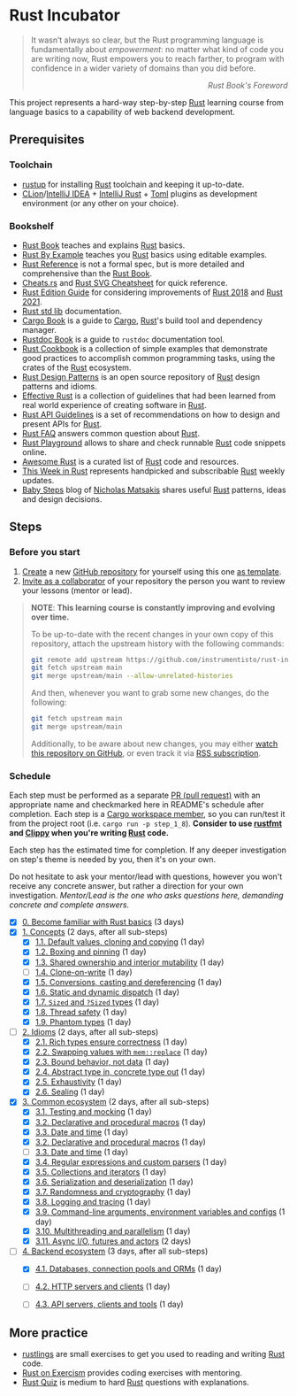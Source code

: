 Rust Incubator
==============

> It wasn’t always so clear, but the Rust programming language is fundamentally about _empowerment_: no matter what kind of code you are writing now, Rust empowers you to reach farther, to program with confidence in a wider variety of domains than you did before.
_<div align="right">Rust Book's Foreword</div>_

This project represents a hard-way step-by-step [Rust] learning course from language basics to a capability of web backend development.




## Prerequisites


### Toolchain

- [rustup] for installing [Rust] toolchain and keeping it up-to-date.
- [CLion]/[IntelliJ IDEA] + [IntelliJ Rust] + [Toml][IntelliJ Toml] plugins as development environment (or any other on your choice).


### Bookshelf

- [Rust Book] teaches and explains [Rust] basics.
- [Rust By Example] teaches you [Rust] basics using editable examples.
- [Rust Reference] is not a formal spec, but is more detailed and comprehensive than the [Rust Book].
- [Cheats.rs] and [Rust SVG Cheatsheet] for quick reference.
- [Rust Edition Guide] for considering improvements of [Rust 2018] and [Rust 2021].
- [Rust std lib] documentation.
- [Cargo Book] is a guide to [Cargo], [Rust]'s build tool and dependency manager.
- [Rustdoc Book] is a guide to `rustdoc` documentation tool.
- [Rust Cookbook] is a collection of simple examples that demonstrate good practices to accomplish common programming tasks, using the crates of the [Rust] ecosystem.
- [Rust Design Patterns] is an open source repository of [Rust] design patterns and idioms.
- [Effective Rust] is a collection of guidelines that had been learned from real world experience of creating software in [Rust].
- [Rust API Guidelines] is a set of recommendations on how to design and present APIs for [Rust].
- [Rust FAQ] answers common question about [Rust].
- [Rust Playground] allows to share and check runnable [Rust] code snippets online.
- [Awesome Rust] is a curated list of [Rust] code and resources.
- [This Week in Rust] represents handpicked and subscribable [Rust] weekly updates.
- [Baby Steps] blog of [Nicholas Matsakis](https://github.com/nikomatsakis) shares useful [Rust] patterns, ideas and design decisions.




## Steps


### Before you start

1. [Create][1] a new [GitHub repository] for yourself using this one [as template][11].
2. [Invite as a collaborator][12] of your repository the person you want to review your lessons (mentor or lead).

> __NOTE__: __This learning course is constantly improving and evolving over time.__ 
>
> To be up-to-date with the recent changes in your own copy of this repository, attach the upstream history with the following commands:
> ```bash
> git remote add upstream https://github.com/instrumentisto/rust-incubator.git
> git fetch upstream main
> git merge upstream/main --allow-unrelated-histories
> ```
> And then, whenever you want to grab some new changes, do the following:
> ```bash
> git fetch upstream main
> git merge upstream/main
> ```
> Additionally, to be aware about new changes, you may either [watch this repository on GitHub][2], or even track it via [RSS subscription].


### Schedule

Each step must be performed as a separate [PR (pull request)][PR] with an appropriate name and checkmarked here in README's schedule after completion. Each step is a [Cargo workspace member][13], so you can run/test it from the project root (i.e. `cargo run -p step_1_8`). __Consider to use [rustfmt] and [Clippy] when you're writing [Rust] code.__

Each step has the estimated time for completion. If any deeper investigation on step's theme is needed by you, then it's on your own.

Do not hesitate to ask your mentor/lead with questions, however you won't receive any concrete answer, but rather a direction for your own investigation. _Mentor/Lead is the one who asks questions here, demanding concrete and complete answers._

- [x] [0. Become familiar with Rust basics][Step 0] (3 days)
- [x] [1. Concepts][Step 1] (2 days, after all sub-steps)
    - [x] [1.1. Default values, cloning and copying][Step 1.1] (1 day)
    - [x] [1.2. Boxing and pinning][Step 1.2] (1 day)
    - [x] [1.3. Shared ownership and interior mutability][Step 1.3] (1 day)
    - [ ] [1.4. Clone-on-write][Step 1.4] (1 day)
    - [x] [1.5. Conversions, casting and dereferencing][Step 1.5] (1 day)
    - [x] [1.6. Static and dynamic dispatch][Step 1.6] (1 day)
    - [x] [1.7. `Sized` and `?Sized` types][Step 1.7] (1 day)
    - [x] [1.8. Thread safety][Step 1.8] (1 day)
    - [x] [1.9. Phantom types][Step 1.9] (1 day)
- [ ] [2. Idioms][Step 2] (2 days, after all sub-steps)
    - [x] [2.1. Rich types ensure correctness][Step 2.1] (1 day)
    - [x] [2.2. Swapping values with `mem::replace`][Step 2.2] (1 day)
    - [x] [2.3. Bound behavior, not data][Step 2.3] (1 day)
    - [x] [2.4. Abstract type in, concrete type out][Step 2.4] (1 day)
    - [x] [2.5. Exhaustivity][Step 2.5] (1 day)
    - [x] [2.6. Sealing][Step 2.6] (1 day)
- [x] [3. Common ecosystem][Step 3] (2 days, after all sub-steps)
    - [x] [3.1. Testing and mocking][Step 3.1] (1 day)
    - [x] [3.2. Declarative and procedural macros][Step 3.2] (1 day)
    - [x] [3.3. Date and time][Step 3.3] (1 day)
    - [x] [3.2. Declarative and procedural macros][Step 3.2] (1 day)
    - [ ] [3.3. Date and time][Step 3.3] (1 day)
    - [x] [3.4. Regular expressions and custom parsers][Step 3.4] (1 day)
    - [x] [3.5. Collections and iterators][Step 3.5] (1 day)
    - [x] [3.6. Serialization and deserialization][Step 3.6] (1 day)
    - [x] [3.7. Randomness and cryptography][Step 3.7] (1 day)
    - [x] [3.8. Logging and tracing][Step 3.8] (1 day)
    - [x] [3.9. Command-line arguments, environment variables and configs][Step 3.9] (1 day)
    - [x] [3.10. Multithreading and parallelism][Step 3.10] (1 day)
    - [x] [3.11. Async I/O, futures and actors][Step 3.11] (2 days)
- [ ] [4. Backend ecosystem][Step 4] (3 days, after all sub-steps)
    - [x] [4.1. Databases, connection pools and ORMs][Step 4.1] (1 day)
    - [ ] [4.2. HTTP servers and clients][Step 4.2] (1 day)
    - [ ] [4.3. API servers, clients and tools][Step 4.3] (1 day)




## More practice

- [rustlings] are small exercises to get you used to reading and writing [Rust] code.
- [Rust on Exercism] provides coding exercises with mentoring.
- [Rust Quiz] is medium to hard [Rust] questions with explanations.




[Step 0]: 0_basics
[Step 1]: 1_concepts
[Step 1.1]: 1_concepts/1_1_default_clone_copy
[Step 1.2]: 1_concepts/1_2_box_pin
[Step 1.3]: 1_concepts/1_3_rc_cell
[Step 1.4]: 1_concepts/1_4_cow
[Step 1.5]: 1_concepts/1_5_convert_cast_deref
[Step 1.6]: 1_concepts/1_6_dispatch
[Step 1.7]: 1_concepts/1_7_sized
[Step 1.8]: 1_concepts/1_8_thread_safety
[Step 1.9]: 1_concepts/1_9_phantom
[Step 2]: 2_idioms
[Step 2.1]: 2_idioms/2_1_type_safety
[Step 2.2]: 2_idioms/2_2_mem_replace
[Step 2.3]: 2_idioms/2_3_bound_impl
[Step 2.4]: 2_idioms/2_4_generic_in_type_out
[Step 2.5]: 2_idioms/2_5_exhaustivity
[Step 2.6]: 2_idioms/2_6_sealing
[Step 3]: 3_ecosystem
[Step 3.1]: 3_ecosystem/3_1_testing
[Step 3.2]: 3_ecosystem/3_2_macro
[Step 3.3]: 3_ecosystem/3_3_date_time
[Step 3.4]: 3_ecosystem/3_4_regex_parsing
[Step 3.5]: 3_ecosystem/3_5_collections
[Step 3.6]: 3_ecosystem/3_6_serde
[Step 3.7]: 3_ecosystem/3_7_rand_crypto
[Step 3.8]: 3_ecosystem/3_8_log
[Step 3.9]: 3_ecosystem/3_9_cmd_env_conf
[Step 3.10]: 3_ecosystem/3_10_threads
[Step 3.11]: 3_ecosystem/3_11_async
[Step 4]: 4_backend
[Step 4.1]: 4_backend/4_1_db
[Step 4.2]: 4_backend/4_2_http
[Step 4.3]: 4_backend/4_3_api

[Awesome Rust]: https://github.com/rust-unofficial/awesome-rust
[Baby Steps]: http://smallcultfollowing.com/babysteps
[Cargo]: https://github.com/rust-lang/cargo
[Cargo Book]: https://doc.rust-lang.org/cargo
[Cheats.rs]: https://cheats.rs
[CLion]: https://www.jetbrains.com/clion
[Clippy]: https://github.com/rust-lang/rust-clippy
[Effective Rust]: https://www.lurklurk.org/effective-rust
[GitHub repository]: https://help.github.com/articles/github-glossary/#repository
[IntelliJ IDEA]: https://www.jetbrains.com/idea
[IntelliJ Rust]: https://intellij-rust.github.io
[IntelliJ Toml]: https://plugins.jetbrains.com/plugin/8195-toml
[PR]: https://help.github.com/articles/github-glossary/#pull-request
[RSS subscription]: https://github.com/instrumentisto/rust-incubator/commits/main.atom
[Rust]: https://www.rust-lang.org
[Rust 2018]: https://doc.rust-lang.org/edition-guide/rust-2018/index.html
[Rust 2021]: https://doc.rust-lang.org/edition-guide/rust-2021/index.html
[Rust API Guidelines]: https://rust-lang.github.io/api-guidelines
[Rust Book]: https://doc.rust-lang.org/book
[Rust By Example]: https://doc.rust-lang.org/rust-by-example
[Rust Cookbook]: https://rust-lang-nursery.github.io/rust-cookbook
[Rust Design Patterns]: https://rust-unofficial.github.io/patterns
[Rust Edition Guide]: https://doc.rust-lang.org/edition-guide
[Rust FAQ]: https://prev.rust-lang.org/faq.html
[Rust on Exercism]: https://exercism.org/tracks/rust/exercises
[Rust Playground]: https://play.rust-lang.org
[Rust Quiz]: https://github.com/dtolnay/rust-quiz
[Rust Reference]: https://doc.rust-lang.org/reference
[Rust std lib]: https://doc.rust-lang.org/std
[Rust SVG Cheatsheet]: https://www.breakdown-notes.com/make/load/rust_cs_canvas/true
[Rustdoc Book]: https://doc.rust-lang.org/rustdoc
[rustfmt]: https://github.com/rust-lang/rustfmt
[rustlings]: https://rustlings.cool
[rustup]: https://rustup.rs
[This Week in Rust]: https://this-week-in-rust.org

[1]: https://github.com/instrumentisto/rust-incubator/generate
[2]: https://github.com/instrumentisto/rust-incubator/subscription
[11]: https://help.github.com/en/articles/creating-a-repository-from-a-template
[12]: https://help.github.com/en/articles/inviting-collaborators-to-a-personal-repository
[13]: https://doc.rust-lang.org/book/ch14-03-cargo-workspaces.html
